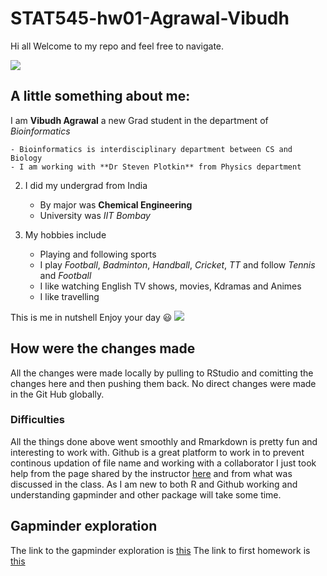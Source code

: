 # STAT545-hw01-Agrawal-Vibudh

 Hi all 
 Welcome to my repo and feel free to navigate. 
 
 ![](https://media.giphy.com/media/11clOWGCHzWG7C/giphy.gif)
 
 ## A little something about me:
 
 I am **Vibudh Agrawal** a new Grad student in the department of *Bioinformatics* 
 
    - Bioinformatics is interdisciplinary department between CS and Biology
    - I am working with **Dr Steven Plotkin** from Physics department
    
 2. I did my undergrad from India
 
    - By major was **Chemical Engineering**
    - University was *IIT Bombay*
    
 3. My hobbies include
 
    - Playing and following sports
    - I play *Football*, *Badminton*, *Handball*, *Cricket*, *TT* and follow *Tennis* and *Football*
    - I like watching English TV shows, movies, Kdramas and Animes
    - I like travelling
 
 This is me in nutshell
 Enjoy your day :smiley: 
 ![](https://goo.gl/XpBcS5)
 
 ## How were the changes made
 
 All the changes were made locally by pulling to RStudio and comitting the changes here and then pushing them back. No direct changes were made in the Git Hub globally. 
 
 ### Difficulties
 
 All the things done above went smoothly and Rmarkdown is pretty fun and interesting to work with. 
 Github is a great platform to work in to prevent continous updation of file name and working with a collaborator 
 I just took help from the page shared by the instructor <a href="https://github.com/STAT545-UBC/STAT545-UBC.github.io/blob/master/hw01_sample_readme.md">here</a> and from what was discussed in the class.
 As I am new to both R and Github working and understanding gapminder and other package will take some time. 
 
 ## Gapminder exploration
 
 The link to the gapminder exploration is <a href="https://github.com/vibudh2209/STAT545-hw-Agrawal-Vibudh/blob/master/hw01/hw01_gapminder.md">this</a>
 The link to first homework is [this](https://github.com/vibudh2209/STAT545-hw-Agrawal-Vibudh/tree/master/hw01)



